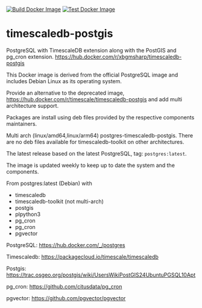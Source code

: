 
[![Build Docker Image](https://github.com/xbgmsharp/timescaledb-postgis/actions/workflows/docker-image.yml/badge.svg)](https://github.com/xbgmsharp/timescaledb-postgis/actions/workflows/docker-image.yml)
[![Test Docker Image](https://github.com/xbgmsharp/timescaledb-postgis/actions/workflows/docker-test.yml/badge.svg)](https://github.com/xbgmsharp/timescaledb-postgis/actions/workflows/docker-test.yml)

# timescaledb-postgis

PostgreSQL with TimescaleDB extension along with the PostGIS and pg_cron extension. https://hub.docker.com/r/xbgmsharp/timescaledb-postgis

This Docker image is derived from the official PostgreSQL image and includes Debian Linux as its operating system.

Provide an alternative to the deprecated image, https://hub.docker.com/r/timescale/timescaledb-postgis and add multi architecture support.

Packages are install using deb files provided by the respective components maintainers.

Multi arch (linux/amd64,linux/arm64) postgres-timescaledb-postgis. There are no deb files available for timescaledb-toolkit on other architectures.

The latest release based on the latest PostgreSQL, tag: `postgres:latest`.

The image is updated weekly to keep up to date the system and the components.

From postgres:latest (Debian) with
+ timescaledb
+ timescaledb-toolkit (not multi-arch)
+ postgis
+ plpython3
+ pg_cron
+ pg_cron
+ pgvector

PostgreSQL: https://hub.docker.com/_/postgres

Timescaledb: https://packagecloud.io/timescale/timescaledb

Postgis: https://trac.osgeo.org/postgis/wiki/UsersWikiPostGIS24UbuntuPGSQL10Apt

pg_cron: https://github.com/citusdata/pg_cron

pgvector: https://github.com/pgvector/pgvector
